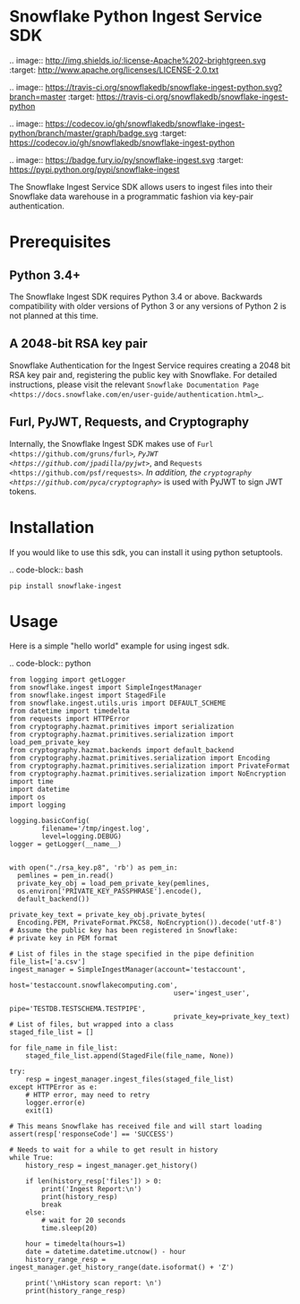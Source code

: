 Snowflake Python Ingest Service SDK 
===================================


.. image:: http://img.shields.io/:license-Apache%202-brightgreen.svg
    :target: http://www.apache.org/licenses/LICENSE-2.0.txt

.. image:: https://travis-ci.org/snowflakedb/snowflake-ingest-python.svg?branch=master
    :target: https://travis-ci.org/snowflakedb/snowflake-ingest-python

.. image:: https://codecov.io/gh/snowflakedb/snowflake-ingest-python/branch/master/graph/badge.svg
    :target: https://codecov.io/gh/snowflakedb/snowflake-ingest-python

.. image:: https://badge.fury.io/py/snowflake-ingest.svg
    :target: https://pypi.python.org/pypi/snowflake-ingest

The Snowflake Ingest Service SDK allows users to ingest files into their Snowflake data warehouse in a programmatic
fashion via key-pair authentication.

Prerequisites
=============

Python 3.4+
-----------
The Snowflake Ingest SDK requires Python 3.4 or above. Backwards compatibility with older versions of Python 3
or any versions of Python 2 is not planned at this time.


A 2048-bit RSA key pair
-----------------------
Snowflake Authentication for the Ingest Service requires creating a 2048 bit
RSA key pair and, registering the public key with Snowflake. For detailed instructions,
please visit the relevant `Snowflake Documentation Page <https://docs.snowflake.com/en/user-guide/authentication.html>`_.


Furl, PyJWT, Requests, and Cryptography
---------------------------------------

Internally, the Snowflake Ingest SDK makes use of `Furl <https://github.com/gruns/furl>`_, 
`PyJWT <https://github.com/jpadilla/pyjwt>`_, and `Requests <https://github.com/psf/requests>`_.
In addition, the `cryptography <https://github.com/pyca/cryptography>`_ is used with PyJWT to sign JWT tokens.


Installation
============ 
If you would like to use this sdk, you can install it using python setuptools.

.. code-block:: bash

    pip install snowflake-ingest
    
Usage
=====
Here is a simple "hello world" example for using ingest sdk.

.. code-block:: python
    
    from logging import getLogger
    from snowflake.ingest import SimpleIngestManager
    from snowflake.ingest import StagedFile
    from snowflake.ingest.utils.uris import DEFAULT_SCHEME
    from datetime import timedelta
    from requests import HTTPError
    from cryptography.hazmat.primitives import serialization
    from cryptography.hazmat.primitives.serialization import load_pem_private_key
    from cryptography.hazmat.backends import default_backend
    from cryptography.hazmat.primitives.serialization import Encoding
    from cryptography.hazmat.primitives.serialization import PrivateFormat
    from cryptography.hazmat.primitives.serialization import NoEncryption
    import time
    import datetime
    import os
    import logging

    logging.basicConfig(
            filename='/tmp/ingest.log',
            level=logging.DEBUG)
    logger = getLogger(__name__)


    with open("./rsa_key.p8", 'rb') as pem_in:
      pemlines = pem_in.read()
      private_key_obj = load_pem_private_key(pemlines,
      os.environ['PRIVATE_KEY_PASSPHRASE'].encode(),
      default_backend())

    private_key_text = private_key_obj.private_bytes(
      Encoding.PEM, PrivateFormat.PKCS8, NoEncryption()).decode('utf-8')
    # Assume the public key has been registered in Snowflake:
    # private key in PEM format

    # List of files in the stage specified in the pipe definition
    file_list=['a.csv']
    ingest_manager = SimpleIngestManager(account='testaccount',
                                             host='testaccount.snowflakecomputing.com',
                                             user='ingest_user',
                                             pipe='TESTDB.TESTSCHEMA.TESTPIPE',
                                             private_key=private_key_text)
    # List of files, but wrapped into a class
    staged_file_list = []

    for file_name in file_list:
        staged_file_list.append(StagedFile(file_name, None))

    try:
        resp = ingest_manager.ingest_files(staged_file_list)
    except HTTPError as e:
        # HTTP error, may need to retry
        logger.error(e)
        exit(1)

    # This means Snowflake has received file and will start loading
    assert(resp['responseCode'] == 'SUCCESS')

    # Needs to wait for a while to get result in history
    while True:
        history_resp = ingest_manager.get_history()

        if len(history_resp['files']) > 0:
            print('Ingest Report:\n')
            print(history_resp)
            break
        else:
            # wait for 20 seconds
            time.sleep(20)

        hour = timedelta(hours=1)
        date = datetime.datetime.utcnow() - hour
        history_range_resp = ingest_manager.get_history_range(date.isoformat() + 'Z')

        print('\nHistory scan report: \n')
        print(history_range_resp)
